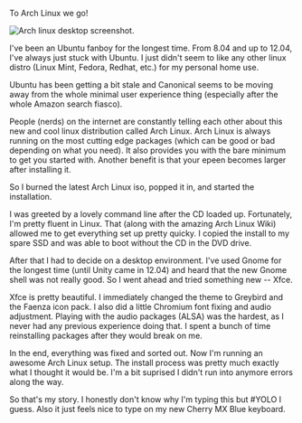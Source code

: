To Arch Linux we go!

![Arch linux desktop screenshot.](http://i.huang.mx/i/dfGXp.png)

I've been an Ubuntu fanboy for the longest time. From 8.04 and up to 12.04, 
I've always just stuck with Ubuntu. I just didn't seem to like any other linux 
distro (Linux Mint, Fedora, Redhat, etc.) for my personal home use.

Ubuntu has been getting a bit stale and Canonical seems to be moving away from 
the whole minimal user experience thing (especially after the whole Amazon 
search fiasco).

People (nerds) on the internet are constantly telling each other about this new 
and cool linux distribution called Arch Linux. Arch Linux is always running on 
the most cutting edge packages (which can be good or bad depending on what you 
need). It also provides you with the bare minimum to get you started with. 
Another benefit is that your epeen becomes larger after installing it.

So I burned the latest Arch Linux iso, popped it in, and started the 
installation.

I was greeted by a lovely command line after the CD loaded up. Fortunately, I'm 
pretty fluent in Linux. That (along with the amazing Arch Linux Wiki) allowed 
me to get everything set up pretty quicky. I copied the install to my spare SSD 
and was able to boot without the CD in the DVD drive.

After that I had to decide on a desktop environment. I've used Gnome for the 
longest time (until Unity came in 12.04) and heard that the new Gnome shell was 
not really good. So I went ahead and tried something new -- Xfce.

Xfce is pretty beautiful. I immediately changed the theme to Greybird and the 
Faenza icon pack. I also did a little Chromium font fixing and audio 
adjustment. Playing with the audio packages (ALSA) was the hardest, as I never 
had any previous experience doing that. I spent a bunch of time reinstalling 
packages after they would break on me.

In the end, everything was fixed and sorted out. Now I'm running an awesome 
Arch Linux setup. The install process was pretty much exactly what I thought 
it would be. I'm a bit suprised I didn't run into anymore errors along the way.

So that's my story. I honestly don't know why I'm typing this but #YOLO I 
guess. Also it just feels nice to type on my new Cherry MX Blue keyboard.